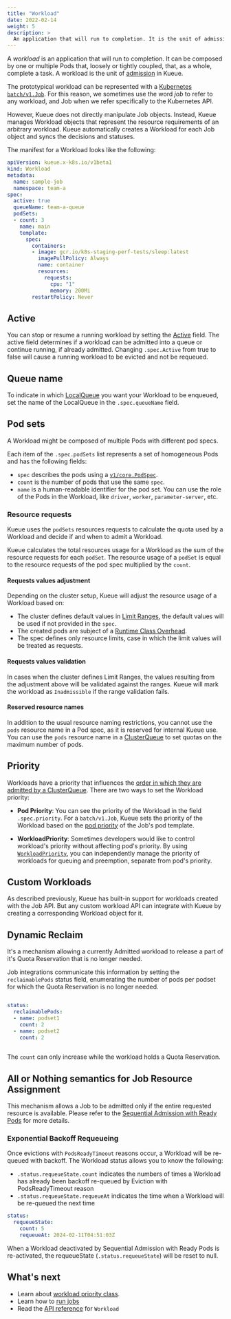 ```yaml
---
title: "Workload"
date: 2022-02-14
weight: 5
description: >
  An application that will run to completion. It is the unit of admission in Kueue. Sometimes referred to as job.
---
```


A _workload_ is an application that will run to completion. It can be composed
by one or multiple Pods that, loosely or tightly coupled, that, as a whole,
complete a task. A workload is the unit of [admission](/docs/concepts#admission) in Kueue.

The prototypical workload can be represented with a
[Kubernetes `batch/v1.Job`](https://kubernetes.io/docs/concepts/workloads/controllers/job/).
For this reason, we sometimes use the word _job_ to refer to any workload, and
Job when we refer specifically to the Kubernetes API.

However, Kueue does not directly manipulate Job objects. Instead, Kueue manages
Workload objects that represent the resource requirements of an arbitrary
workload. Kueue automatically creates a Workload for each Job object and syncs
the decisions and statuses.

The manifest for a Workload looks like the following:

```yaml
apiVersion: kueue.x-k8s.io/v1beta1
kind: Workload
metadata:
  name: sample-job
  namespace: team-a
spec:
  active: true
  queueName: team-a-queue
  podSets:
  - count: 3
    name: main
    template:
      spec:
        containers:
        - image: gcr.io/k8s-staging-perf-tests/sleep:latest
          imagePullPolicy: Always
          name: container
          resources:
            requests:
              cpu: "1"
              memory: 200Mi
        restartPolicy: Never
```
## Active

You can stop or resume a running workload by setting the [Active](/docs/reference/kueue.v1.beta1#kueue-x-k8s-io-v1beta1-WorkloadSpec) field. The active field determines if a workload can be admitted into a queue or continue running, if already admitted.
Changing `.spec.Active` from true to false will cause a running workload to be evicted and not be requeued.

## Queue name

To indicate in which [LocalQueue](/docs/concepts/local_queue) you want your Workload to be
enqueued, set the name of the LocalQueue in the `.spec.queueName` field.

## Pod sets

A Workload might be composed of multiple Pods with different pod specs.

Each item of the `.spec.podSets` list represents a set of homogeneous Pods and has
the following fields:

- `spec` describes the pods using a [`v1/core.PodSpec`](https://kubernetes.io/docs/reference/kubernetes-api/workload-resources/pod-v1/#PodSpec).
- `count` is the number of pods that use the same `spec`.
- `name` is a human-readable identifier for the pod set. You can use the role of
  the Pods in the Workload, like `driver`, `worker`, `parameter-server`, etc.

### Resource requests

Kueue uses the `podSets` resources requests to calculate the quota used by a Workload and decide if and when to admit a Workload.

Kueue calculates the total resources usage for a Workload as the sum of the resource requests for each `podSet`. The resource usage of a `podSet` is equal to the resource requests of the pod spec multiplied by the `count`.

#### Requests values adjustment

Depending on the cluster setup, Kueue will adjust the resource usage of a Workload based on:

- The cluster defines default values in [Limit Ranges](https://kubernetes.io/docs/concepts/policy/limit-range/), the default values will be used if not provided in the `spec`.
- The created pods are subject of a [Runtime Class Overhead](https://kubernetes.io/docs/concepts/scheduling-eviction/pod-overhead/).
- The spec defines only resource limits, case in which the limit values will be treated as requests.

#### Requests values validation

In cases when the cluster defines Limit Ranges, the values resulting from the adjustment above will be validated against the ranges.
Kueue will mark the workload as `Inadmissible` if the range validation fails.

#### Reserved resource names

In addition to the usual resource naming restrictions, you cannot use the `pods` resource name in a Pod spec, as it is reserved for internal Kueue use. You can use the `pods` resource name in a [ClusterQueue](/docs/concepts/cluster_queue#resources) to set quotas on the maximum number of pods. 

## Priority

Workloads have a priority that influences the [order in which they are admitted by a ClusterQueue](/docs/concepts/cluster_queue#queueing-strategy).
There are two ways to set the Workload priority:

- **Pod Priority**: You can see the priority of the Workload in the field `.spec.priority`.
For a `batch/v1.Job`, Kueue sets the priority of the Workload based on the
[pod priority](https://kubernetes.io/docs/concepts/scheduling-eviction/pod-priority-preemption/) of the Job's pod template.

- **WorkloadPriority**: Sometimes developers would like to control workload's priority without affecting pod's priority.
By using [`WorkloadPriority`](/docs/concepts/workload_priority_class),
you can independently manage the priority of workloads for queuing and preemption, separate from pod's priority.

## Custom Workloads

As described previously, Kueue has built-in support for workloads created with
the Job API. But any custom workload API can integrate with Kueue by
creating a corresponding Workload object for it.

## Dynamic Reclaim

It's a mechanism allowing a currently Admitted workload to release a part of it's Quota Reservation that is no longer needed.

Job integrations communicate this information by setting the `reclaimablePods` status field, enumerating the number of pods per podset for which the Quota Reservation is no longer needed.

```yaml

status:
  reclaimablePods:
  - name: podset1
    count: 2
  - name: podset2
    count: 2
    
```
The `count` can only increase while the workload holds a Quota Reservation.

## All or Nothing semantics for Job Resource Assignment

This mechanism allows a Job to be admitted only if the entire requested resource is available. 
Please refer to the [Sequential Admission with Ready Pods](/docs/tasks/setup_sequential_admission) for more details.

### Exponential Backoff Requeueing

Once evictions with `PodsReadyTimeout` reasons occur, a Workload will be re-queued with backoff. 
The Workload status allows you to know the following:

- `.status.requeueState.count` indicates the numbers of times a Workload has already been backoff re-queued by Eviction with PodsReadyTimeout reason
- `.status.requeueState.requeueAt` indicates the time when a Workload will be re-queued the next time

```yaml
status:
  requeueState:
    count: 5
    requeueAt: 2024-02-11T04:51:03Z
```

When a Workload deactivated by Sequential Admission with Ready Pods is re-activated, 
the requeueState (`.status.requeueState`) will be reset to null.

## What's next

- Learn about [workload priority class](/docs/concepts/workload_priority_class).
- Learn how to [run jobs](/docs/tasks/run_jobs)
- Read the [API reference](/docs/reference/kueue.v1beta1/#kueue-x-k8s-io-v1beta1-Workload) for `Workload`
